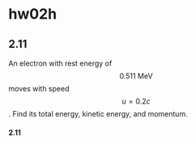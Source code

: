 # **hw02h**

## 2.11
An electron with rest energy of $$0.511\:\text{MeV}$$ moves with speed $$u=0.2c$$. Find its total energy, kinetic energy, and momentum.

#### 2.11
